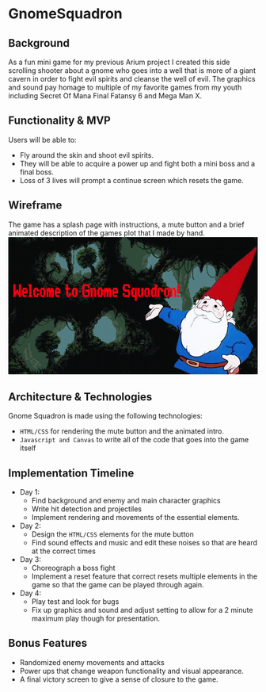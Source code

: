 # GnomeSquadron


## Background
As a fun mini game for my previous Arium project I created this side scrolling shooter about a gnome who goes into a well that is more of a giant cavern in order to fight evil spirits and cleanse the well of evil.   The graphics and sound pay homage to multiple of my favorite games from my youth including Secret Of Mana Final Fatansy 6 and Mega Man X.

## Functionality & MVP
Users will be able to:
* Fly around the skin and shoot evil spirits.
* They will be able to acquire a power up and fight both a mini boss and a final boss.
* Loss of 3 lives will prompt a continue screen which resets the game.


## Wireframe
The game has a splash page with instructions, a mute button and a brief animated description of the games plot that I made by hand.
<img src='./images/amazing.gif' />


## Architecture & Technologies
Gnome Squadron is made using the following technologies:
* `HTML/CSS` for rendering the mute button and the animated intro.
* `Javascript and Canvas` to write all of the code that goes into the game itself


## Implementation Timeline
* Day 1: 
    * Find background and enemy and main character graphics 
    * Write hit detection and projectiles 
    * Implement rendering and movements of the essential elements.
* Day 2:
    * Design the `HTML/CSS` elements for the mute button
    * Find sound effects and music and edit these noises so that are heard at the correct times
* Day 3:
    * Choreograph a boss fight 
    * Implement a reset feature that correct resets multiple elements in the game so that the game can be played through again.
* Day 4:
    * Play test and look for bugs
    * Fix up graphics and sound and adjust setting to allow for a 2 minute maximum play though for presentation.

## Bonus Features

* Randomized enemy movements and attacks
* Power ups that change weapon functionality and visual appearance.
* A final victory screen to give a sense of closure to the game.
